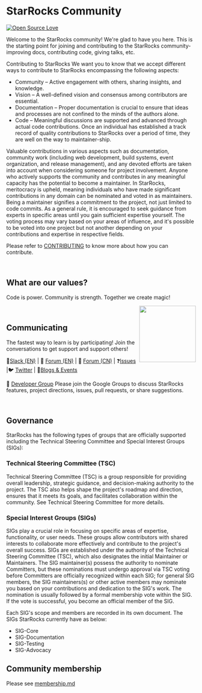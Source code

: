 # StarRocks Community
[![Open Source Love](https://firstcontributions.github.io/open-source-badges/badges/open-source-v1/open-source.svg)](https://github.com/firstcontributions/open-source-badges)

Welcome to the StarRocks community! 
We're glad to have you here. This is the starting point for joining and contributing to the StarRocks community- improving docs, contributing code, giving talks, etc. 

Contributing to StarRocks
We want you to know that we accept different ways to contribute to StarRocks encompassing the following aspects:
- Community – Active engagement with others, sharing insights, and knowledge.
- Vision – A well-defined vision and consensus among contributors are essential.
- Documentation – Proper documentation is crucial to ensure that ideas and processes are not confined to the minds of the authors alone.
- Code – Meaningful discussions are supported and advanced through actual code contributions.
Once an individual has established a track record of quality contributions to StarRocks over a period of time, they are well on the way to maintainer-ship.

Valuable contributions in various aspects such as documentation, community work (including web development, build systems, event organization, and release management), and any devoted efforts are taken into account when considering someone for project involvement. Anyone who actively supports the community and contributes in any meaningful capacity has the potential to become a maintainer. In StarRocks, meritocracy is upheld, meaning individuals who have made significant contributions in any domain can be nominated and voted in as maintainers. Being a maintainer signifies a commitment to the project, not just limited to code commits.
As a general rule, it is encouraged to seek guidance from experts in specific areas until you gain sufficient expertise yourself. The voting process may vary based on your areas of influence, and it's possible to be voted into one project but not another depending on your contributions and expertise in respective fields.

Please refer to [CONTRIBUTING](https://github.com/StarRocks/starrocks/blob/main/CONTRIBUTING.md) to know more about how you can contribute.

</br>

## What are our values?
Code is power. Community is strength. Together we create magic! 

[<img align="right" width="150" src="https://firstcontributions.github.io/assets/Readme/join-slack-team.png">](https://join.slack.com/t/starrocks/shared_invite/zt-z5zxqr0k-U5lrTVlgypRIV8RbnCIAzg)

</br>

## Communicating
The fastest way to learn is by participating! Join the conversations to get support and support others!

💬[Slack (EN)](https://join.slack.com/t/starrocks/shared_invite/zt-z5zxqr0k-U5lrTVlgypRIV8RbnCIAzg) | 📝 [Forum (EN)](https://forum.starrocks.com/)  | 📝 [Forum (CN)](https://mirrorship.cn/zh-CN/index/)  | ❓[Issues](https://github.com/StarRocks/starrocks/issues) |🐦 [Twitter](https://twitter.com/StarRocksLabs)  | 📆[Blogs & Events](https://www.starrocks.com/) 

👥 [Developer Group](https://groups.google.com/g/starrocks-dev) Please join the Google Groups to discuss StarRocks features, project directions, issues, pull requests, or share suggestions.

</br>

## Governance
StarRocks has the following types of groups that are officially supported including the Technical Steering Committee and Special Interest Groups (SIGs):

### Technical Steering Committee (TSC)
Technical Steering Committee (TSC) is a group responsible for providing overall leadership, strategic guidance, and decision-making authority to the project. The TSC also helps shape the project's roadmap and direction, ensures that it meets its goals, and facilitates collaboration within the community. 
See Technical Steering Committee for more details.

### Special Interest Groups (SIGs) 
SIGs play a crucial role in focusing on specific areas of expertise, functionality, or user needs. These groups allow contributors with shared interests to collaborate more effectively and contribute to the project's overall success. 
SIGs are established under the authority of the Technical Steering Committee (TSC), which also designates the initial Maintainer or Maintainers. The SIG maintainer(s) possess the authority to nominate Committers, but these nominations must undergo approval via TSC voting before Committers are officially recognized within each SIG; for general SIG members, the SIG maintainers(s) or other active members may nominate you based on your contributions and dedication to the SIG's work. The nomination is usually followed by a formal membership vote within the SIG. If the vote is successful, you become an official member of the SIG. 

Each SIG's scope and members are recorded in its own document. The SIGs StarRocks currently have as below:
* SIG-Core 
* SIG-Documentation
* SIG-Testing
* SIG-Advocacy


## Community membership
Please see [membership.md](https://github.com/StarRocks/starrocks/blob/main/community/membership.md)




